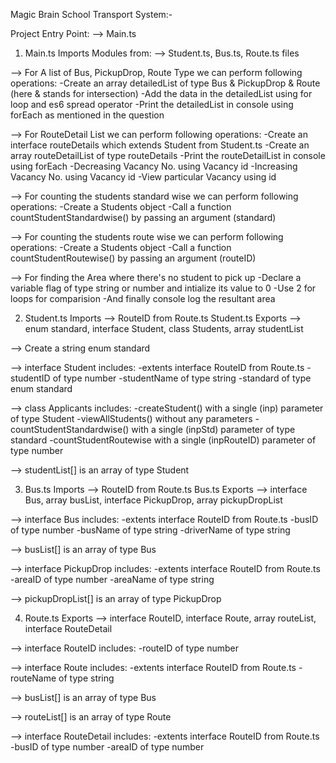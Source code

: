 Magic Brain School Transport System:-


Project Entry Point: --> Main.ts

1. Main.ts Imports Modules from: --> Student.ts, Bus.ts, Route.ts files

--> For A list of Bus, PickupDrop, Route Type we can perform following operations:
    -Create an array detailedList of type Bus & PickupDrop & Route (here & stands for intersection)
    -Add the data in the detailedList using for loop and es6 spread operator
    -Print the detailedList in console using forEach as mentioned in the question

--> For RouteDetail List we can perform following operations: 
    -Create an interface routeDetails which extends Student from Student.ts
    -Create an array routeDetailList of type routeDetails
    -Print the routeDetailList in console using forEach
    -Decreasing Vacancy No. using Vacancy id
    -Increasing Vacancy No. using Vacancy id 
    -View particular Vacancy using id

--> For counting the students standard wise we can perform following operations: 
    -Create a Students object
    -Call a function countStudentStandardwise() by passing an argument (standard)

--> For counting the students route wise we can perform following operations: 
    -Create a Students object
    -Call a function countStudentRoutewise() by passing an argument (routeID)

--> For finding the Area where there's no student to pick up
    -Declare a variable flag of type string or number and intialize its value to 0
    -Use 2 for loops for comparision
    -And finally console log the resultant area


2. Student.ts Imports --> RouteID from Route.ts
   Student.ts Exports --> enum standard, interface Student,  class Students, array studentList

--> Create a string enum standard

--> interface Student includes:
    -extents interface RouteID from Route.ts
    -studentID of type number
    -studentName of type string
    -standard of type enum standard

--> class Applicants includes:
    -createStudent() with a single (inp) parameter of type Student 
    -viewAllStudents() without any parameters
    -countStudentStandardwise() with a single (inpStd) parameter of type standard
    -countStudentRoutewise with a single (inpRouteID) parameter of type number

--> studentList[] is an array of type Student


3. Bus.ts Imports --> RouteID from Route.ts
   Bus.ts Exports --> interface Bus, array busList, interface PickupDrop, array pickupDropList

--> interface Bus includes:
    -extents interface RouteID from Route.ts
    -busID of type number
    -busName of type string
    -driverName of type string

--> busList[] is an array of type Bus

--> interface PickupDrop includes:
    -extents interface RouteID from Route.ts
    -areaID of type number
    -areaName of type string

--> pickupDropList[] is an array of type PickupDrop


4. Route.ts Exports --> interface RouteID, interface Route, array routeList, interface RouteDetail

--> interface RouteID includes:
    -routeID of type number

--> interface Route includes:
    -extents interface RouteID from Route.ts
    -routeName of type string

--> busList[] is an array of type Bus

--> routeList[] is an array of type Route

--> interface RouteDetail includes:
    -extents interface RouteID from Route.ts
    -busID of type number
    -areaID of type number
